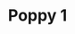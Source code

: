 ---
title: 'Poppy 1'
description: ''
credit: 'Place Holder'
style: ''
project: 'Poppy'
type: 'photo'
pathToImage: '/gallery/poppy/poppy-1.jpg'
alt: 'Poppy 1'
width: 2160
height: 2880
priority: 1
...